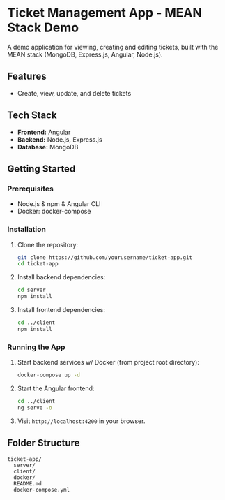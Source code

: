 # Ticket Management App - MEAN Stack Demo

A demo application for viewing, creating and editing tickets, built with the MEAN stack (MongoDB, Express.js, Angular, Node.js).

## Features

- Create, view, update, and delete tickets

## Tech Stack

- **Frontend:** Angular
- **Backend:** Node.js, Express.js
- **Database:** MongoDB

## Getting Started

### Prerequisites

- Node.js & npm & Angular CLI 
- Docker: docker-compose

### Installation

1. Clone the repository:
    ```bash
    git clone https://github.com/yourusername/ticket-app.git
    cd ticket-app
    ```

2. Install backend dependencies:
    ```bash
    cd server
    npm install
    ```

3. Install frontend dependencies:
    ```bash
    cd ../client
    npm install
    ```

### Running the App

1. Start backend services w/ Docker (from project root directory):
    ```bash
    docker-compose up -d
    ```

2. Start the Angular frontend:
    ```bash
    cd ../client
    ng serve -o
    ```

4. Visit `http://localhost:4200` in your browser.

## Folder Structure

```
ticket-app/
  server/
  client/
  docker/
  README.md
  docker-compose.yml
```
